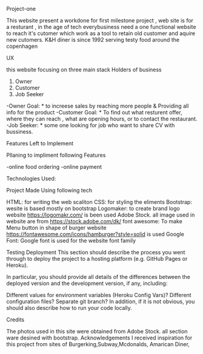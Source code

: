 Project-one

This website present a workdone for first milestone project , web site is for a resturant , in the age of tech everybusiness need a one functional website to reach it's cutomer which work as a tool to retain old customer and aquire new cutomers. 
K&H diner is since 1992 serving testy food around the copenhagen


UX

this website focusing on three main stack Holders of business

1. Owner
2. Customer
3. Job Seeker 


-Owner Goal: * to increese sales by reaching more people & Providing all info for the product
-Customer Goal: * To find out what resturent offer, where they can reach , what are opening hours, or to contact the restaurant.
-Job Seeker: * some one looking for job who want to share CV with bussiness.

Features Left to Implement

Pllaning to impliment following Features

-online food ordering
-online payment


Technologies Used:

Project Made Using following tech

HTML: for writing the web scaliton
CSS: for styling the eliments
Bootstrap: wesite is based mostly on bootstrap 
Logomaker:  to create brand logo website https://logomakr.com/ is been used
Adobe Stock. all image used in website are from https://stock.adobe.com/dk/
font awesome: To make Menu button in shape of burger website https://fontawesome.com/icons/hamburger?style=solid is used
Google Font: Google font is used for the website font family



Testing
Deployment
This section should describe the process you went through to deploy the project to a hosting platform (e.g. GitHub Pages or Heroku).

In particular, you should provide all details of the differences between the deployed version and the development version, if any, including:

Different values for environment variables (Heroku Config Vars)?
Different configuration files?
Separate git branch?
In addition, if it is not obvious, you should also describe how to run your code locally.

Credits

The photos used in this site were obtained from Adobe Stock.
all section ware desined with bootstrap.
Acknowledgements
I received inspiration for this project from sites of Burgerking,Subway,Mcdonalds, Amarican Diner,
